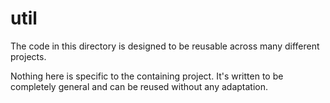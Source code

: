 # util

The code in this directory is designed to be reusable across many different projects.

Nothing here is specific to the containing project. It's written to be completely general and can be reused without any adaptation.

